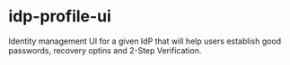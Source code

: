 # idp-profile-ui
Identity management UI for a given IdP that will help users establish good passwords, recovery optins and 2-Step Verification.


